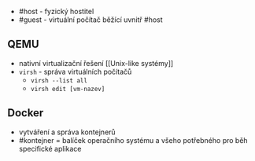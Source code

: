 - #host - fyzický hostitel
- #guest - virtuální počítač běžící uvnitř #host 

## QEMU
- nativní virtualizační řešení [[Unix-like systémy]]
- `virsh` - správa virtuálních počítačů
	- `virsh --list all`
	- `virsh edit [vm-nazev]`

## Docker
- vytváření a správa kontejnerů
- #kontejner = balíček operačního systému a všeho potřebného pro běh specifické aplikace